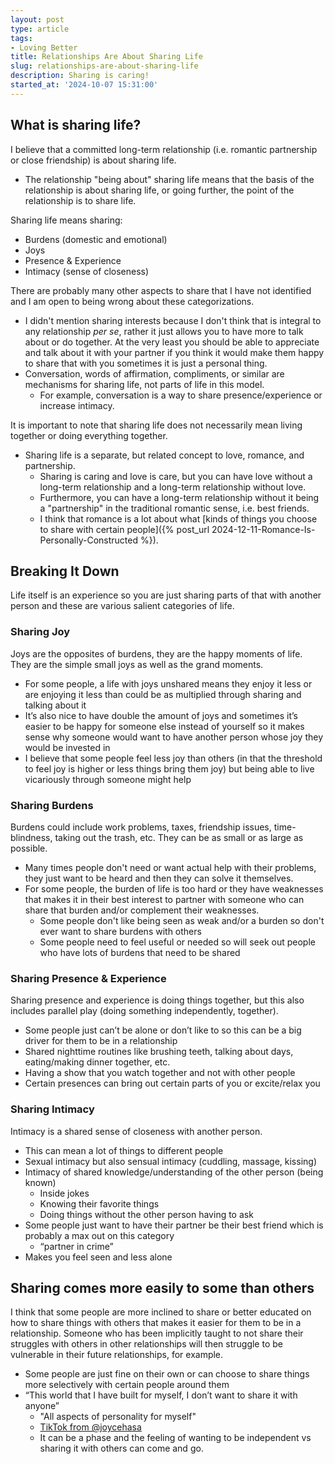 ```yaml
---
layout: post
type: article
tags:
- Loving Better
title: Relationships Are About Sharing Life
slug: relationships-are-about-sharing-life
description: Sharing is caring!
started_at: '2024-10-07 15:31:00'
---
```


## What is sharing life?

I believe that a committed long-term relationship (i.e. romantic partnership or close friendship) is about sharing life.
* The relationship "being about" sharing life means that the basis of the relationship is about sharing life, or going further, the point of the relationship is to share life.

Sharing life means sharing:
* Burdens (domestic and emotional)
* Joys
* Presence & Experience
* Intimacy (sense of closeness)

There are probably many other aspects to share that I have not identified and I am open to being wrong about these categorizations.
* I didn't mention sharing interests because I don't think that is integral to any relationship *per se*, rather it just allows you to have more to talk about or do together. At the very least you should be able to appreciate and talk about it with your partner if you think it would make them happy to share that with you sometimes it is just a personal thing.
* Conversation, words of affirmation, compliments, or similar are mechanisms for sharing life, not parts of life in this model.
    * For example, conversation is a way to share presence/experience or increase intimacy.

It is important to note that sharing life does not necessarily mean living together or doing everything together.
* Sharing life is a separate, but related concept to love, romance, and partnership.
    * Sharing is caring and love is care, but you can have love without a long-term relationship and a long-term relationship without love.
    * Furthermore, you can have a long-term relationship without it being a "partnership" in the traditional romantic sense, i.e. best friends.
    * I think that romance is a lot about what [kinds of things you choose to share with certain people]({% post_url 2024-12-11-Romance-Is-Personally-Constructed %}).

## Breaking It Down

Life itself is an experience so you are just sharing parts of that with another person and these are various salient categories of life.

### Sharing Joy

Joys are the opposites of burdens, they are the happy moments of life. They are the simple small joys as well as the grand moments.

* For some people, a life with joys unshared means they enjoy it less or are enjoying it less than could be as multiplied through sharing and talking about it
* It’s also nice to have double the amount of joys and sometimes it’s easier to be happy for someone else instead of yourself so it makes sense why someone would want to have another person whose joy they would be invested in 
* I believe that some people feel less joy than others (in that the threshold to feel joy is higher or less things bring them joy) but being able to live vicariously through someone might help

### Sharing Burdens

Burdens could include work problems, taxes, friendship issues, time-blindness, taking out the trash, etc. They can be as small or as large as possible.
* Many times people don't need or want actual help with their problems, they just want to be heard and then they can solve it themselves.
* For some people, the burden of life is too hard or they have weaknesses that makes it in their best interest to partner with someone who can share that burden and/or complement their weaknesses.
    * Some people don't like being seen as weak and/or a burden so don't ever want to share burdens with others
    * Some people need to feel useful or needed so will seek out people who have lots of burdens that need to be shared

### Sharing Presence & Experience

Sharing presence and experience is doing things together, but this also includes parallel play (doing something independently, together).
* Some people just can’t be alone or don’t like to so this can be a big driver for them to be in a relationship
* Shared nighttime routines like brushing teeth, talking about days, eating/making dinner together, etc.
* Having a show that you watch together and not with other people
* Certain presences can bring out certain parts of you or excite/relax you

### Sharing Intimacy

Intimacy is a shared sense of closeness with another person.
* This can mean a lot of things to different people
* Sexual intimacy but also sensual intimacy (cuddling, massage, kissing)
* Intimacy of shared knowledge/understanding of the other person (being known)
    * Inside jokes
    * Knowing their favorite things
    * Doing things without the other person having to ask
* Some people just want to have their partner be their best friend which is probably a max out on this category
    * “partner in crime”
* Makes you feel seen and less alone

## Sharing comes more easily to some than others

I think that some people are more inclined to share or better educated on how to share things with others that makes it easier for them to be in a relationship. Someone who has been implicitly taught to not share their struggles with others in other relationships will then struggle to be vulnerable in their future relationships, for example.

* Some people are just fine on their own or can choose to share things more selectively with certain people around them
* “This world that I have built for myself, I don’t want to share it with anyone”
    * "All aspects of personality for myself"
    * [TikTok from @joycehasa](https://www.tiktok.com/t/ZTFfGTyB9/)
    * It can be a phase and the feeling of wanting to be independent vs sharing it with others can come and go.